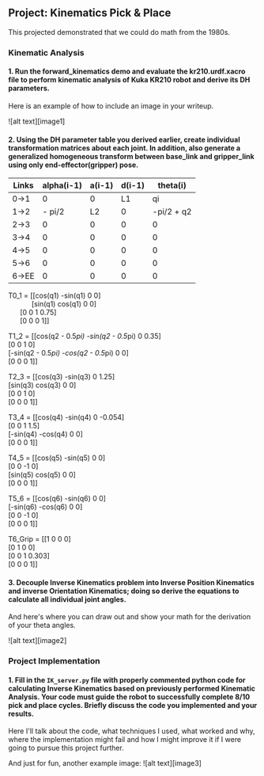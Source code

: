 ## Project: Kinematics Pick & Place
This projected demonstrated that we could do math from the 1980s.

### Kinematic Analysis
#### 1. Run the forward_kinematics demo and evaluate the kr210.urdf.xacro file to perform kinematic analysis of Kuka KR210 robot and derive its DH parameters.

Here is an example of how to include an image in your writeup.

![alt text][image1]

#### 2. Using the DH parameter table you derived earlier, create individual transformation matrices about each joint. In addition, also generate a generalized homogeneous transform between base_link and gripper_link using only end-effector(gripper) pose.

Links | alpha(i-1) | a(i-1) | d(i-1) | theta(i)
--- | --- | --- | --- | ---
0->1 | 0 | 0 | L1 | qi
1->2 | - pi/2 | L2 | 0 | -pi/2 + q2
2->3 | 0 | 0 | 0 | 0
3->4 |  0 | 0 | 0 | 0
4->5 | 0 | 0 | 0 | 0
5->6 | 0 | 0 | 0 | 0
6->EE | 0 | 0 | 0 | 0

T0_1 = [[cos(q1) -sin(q1) 0 0] <br>
&nbsp;&nbsp;&nbsp;&nbsp;&nbsp;&nbsp;&nbsp;&nbsp;&nbsp;&nbsp;&nbsp;&nbsp;[sin(q1) cos(q1) 0 0] <br>
&nbsp;&nbsp;&nbsp;&nbsp;&nbsp;&nbsp;[0 0 1 0.75] <br>
&nbsp;&nbsp;&nbsp;&nbsp;&nbsp;&nbsp;[0 0 0 1]]
 
T1_2 = [[cos(q2 - 0.5*pi) -sin(q2 - 0.5*pi) 0 0.35] <br>
       [0 0 1 0] <br>
       [-sin(q2 - 0.5*pi) -cos(q2 - 0.5*pi) 0 0] <br>
       [0 0 0 1]]

T2_3 = [[cos(q3) -sin(q3) 0 1.25] <br>
       [sin(q3) cos(q3) 0 0] <br>
       [0 0 1 0] <br>
       [0 0 0 1]]
 
T3_4 = [[cos(q4) -sin(q4) 0 -0.054] <br>
       [0 0 1 1.5] <br>
       [-sin(q4) -cos(q4) 0 0] <br>
       [0 0 0 1]]
 
T4_5 = [[cos(q5) -sin(q5) 0 0] <br>
       [0 0 -1 0] <br>
       [sin(q5) cos(q5) 0 0] <br>
       [0 0 0 1]]
 
T5_6 = [[cos(q6) -sin(q6) 0 0] <br>
       [-sin(q6) -cos(q6) 0 0] <br>
       [0 0 -1 0] <br>
       [0 0 0 1]]
 
T6_Grip = [[1 0 0 0] <br>
          [0 1 0 0] <br>
          [0 0 1 0.303] <br>
          [0 0 0 1]]
 
#### 3. Decouple Inverse Kinematics problem into Inverse Position Kinematics and inverse Orientation Kinematics; doing so derive the equations to calculate all individual joint angles.

And here's where you can draw out and show your math for the derivation of your theta angles. 

![alt text][image2]

### Project Implementation

#### 1. Fill in the `IK_server.py` file with properly commented python code for calculating Inverse Kinematics based on previously performed Kinematic Analysis. Your code must guide the robot to successfully complete 8/10 pick and place cycles. Briefly discuss the code you implemented and your results. 


Here I'll talk about the code, what techniques I used, what worked and why, where the implementation might fail and how I might improve it if I were going to pursue this project further.  


And just for fun, another example image:
![alt text][image3]


